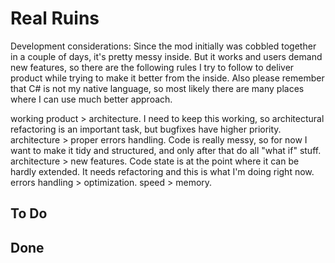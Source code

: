 ﻿# Real Ruins

Development considerations:
Since the mod initially was cobbled together in a couple of days, it's pretty messy inside. But it works and users demand new features, so
there are the following rules I try to follow to deliver product while trying to make it better from the inside.
Also please remember that C# is not my native language, so most likely there are many places where I can use much better approach.

working product > architecture. I need to keep this working, so architectural refactoring is an important task, but bugfixes have higher priority.
architecture > proper errors handling. Code is really messy, so for now I want to make it tidy and structured, and only after that do all "what if" stuff.
architecture > new features. Code state is at the point where it can be hardly extended. It needs refactoring and this is what I'm doing right now.
errors handling > optimization. 
speed > memory.

## To Do

## Done